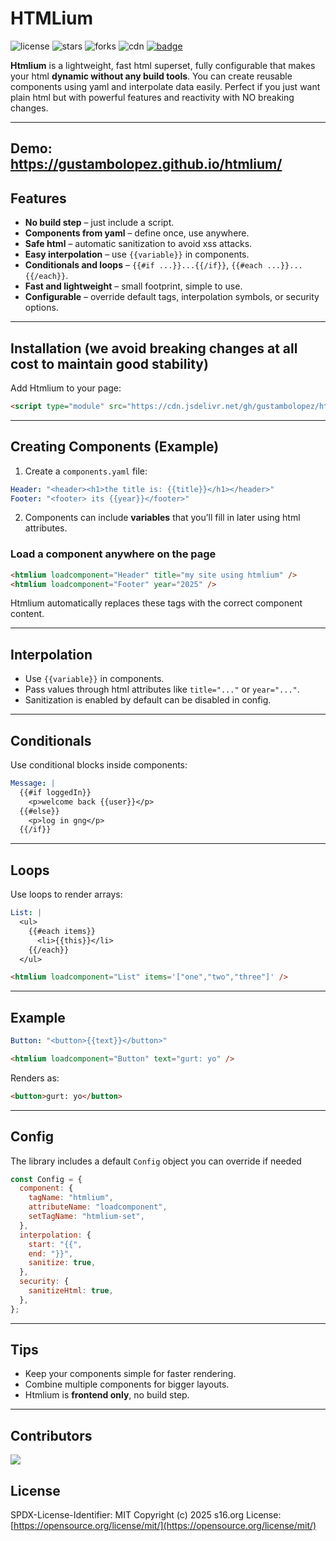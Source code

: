 # HTMLium

![license](https://img.shields.io/badge/License-MIT-yellow.svg)
![stars](https://img.shields.io/github/stars/gustambolopez/htmlium?style=social)
![forks](https://img.shields.io/github/forks/gustambolopez/htmlium?style=social)
![cdn](https://img.shields.io/badge/CDN-jsdelivr-blue)
[![badge](https://data.jsdelivr.com/v1/package/gh/gustambolopez/htmlium/badge)](https://www.jsdelivr.com/package/gh/gustambolopez/htmlium)

**Htmlium** is a lightweight, fast html superset, fully configurable that makes your html **dynamic without any build tools**. You can create reusable components using yaml and interpolate data easily. Perfect if you just want plain html but with powerful features and reactivity with NO breaking changes.

---

Demo:
<https://gustambolopez.github.io/htmlium/>
---

## Features

* **No build step** – just include a script.
* **Components from yaml** – define once, use anywhere.
* **Safe html** – automatic sanitization to avoid xss attacks.
* **Easy interpolation** – use `{{variable}}` in components.
* **Conditionals and loops** – `{{#if ...}}...{{/if}}`, `{{#each ...}}...{{/each}}`.
* **Fast and lightweight** – small footprint, simple to use.
* **Configurable** – override default tags, interpolation symbols, or security options.

---

## Installation (we avoid breaking changes at all cost to maintain good stability)

Add Htmlium to your page:

```html
<script type="module" src="https://cdn.jsdelivr.net/gh/gustambolopez/htmlium@lastest/index.min.js"></script>
````

---

## Creating Components (Example)

1. Create a `components.yaml` file:

```yaml
Header: "<header><h1>the title is: {{title}}</h1></header>"
Footer: "<footer> its {{year}}</footer>"
```

2. Components can include **variables** that you’ll fill in later using html attributes.

### Load a component anywhere on the page

```html
<htmlium loadcomponent="Header" title="my site using htmlium" />
<htmlium loadcomponent="Footer" year="2025" />
```

Htmlium automatically replaces these tags with the correct component content.

---

## Interpolation

* Use `{{variable}}` in components.
* Pass values through html attributes like `title="..."` or `year="..."`.
* Sanitization is enabled by default can be disabled in config.

---

## Conditionals

Use conditional blocks inside components:

```yaml
Message: |
  {{#if loggedIn}}
    <p>welcome back {{user}}</p>
  {{#else}}
    <p>log in gng</p>
  {{/if}}
```

---

## Loops

Use loops to render arrays:

```yaml
List: |
  <ul>
    {{#each items}}
      <li>{{this}}</li>
    {{/each}}
  </ul>
```

```html
<htmlium loadcomponent="List" items='["one","two","three"]' />
```

---

## Example

```yaml
Button: "<button>{{text}}</button>"
```

```html
<htmlium loadcomponent="Button" text="gurt: yo" />
```

Renders as:

```html
<button>gurt: yo</button>
```

---

## Config

The library includes a default `Config` object you can override if needed

```js
const Config = {
  component: {
    tagName: "htmlium",
    attributeName: "loadcomponent",
    setTagName: "htmlium-set",
  },
  interpolation: {
    start: "{{",
    end: "}}",
    sanitize: true,
  },
  security: {
    sanitizeHtml: true,
  },
};
```

---

## Tips

* Keep your components simple for faster rendering.
* Combine multiple components for bigger layouts.
* Htmlium is **frontend only**, no build step.

---

## Contributors

<a href="https://github.com/gustambolopez/htmlium/graphs/contributors">
  <img src="https://contrib.rocks/image?repo=gustambolopez/htmlium" />
</a>

## License

SPDX-License-Identifier: MIT
Copyright (c) 2025 s16.org
License: [https://opensource.org/license/mit/](https://opensource.org/license/mit/)
